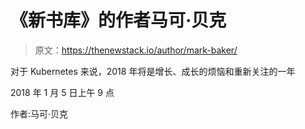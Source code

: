 # 《新书库》的作者马可·贝克

> 原文：<https://thenewstack.io/author/mark-baker/>

对于 Kubernetes 来说，2018 年将是增长、成长的烦恼和重新关注的一年

2018 年 1 月 5 日上午 9 点

作者:马可·贝克